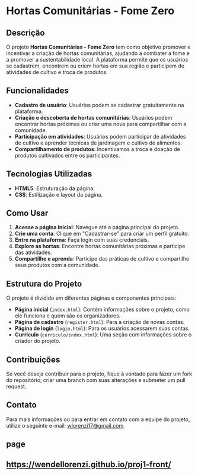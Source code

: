 # Hortas Comunitárias - Fome Zero

## Descrição
O projeto **Hortas Comunitárias - Fome Zero** tem como objetivo promover e incentivar a criação de hortas comunitárias, ajudando a combater a fome e a promover a sustentabilidade local. A plataforma permite que os usuários se cadastrem, encontrem ou criem hortas em sua região e participem de atividades de cultivo e troca de produtos. 

## Funcionalidades
- **Cadastro de usuário**: Usuários podem se cadastrar gratuitamente na plataforma.
- **Criação e descoberta de hortas comunitárias**: Usuários podem encontrar hortas próximas ou criar uma nova para compartilhar com a comunidade.
- **Participação em atividades**: Usuários podem participar de atividades de cultivo e aprender técnicas de jardinagem e cultivo de alimentos.
- **Compartilhamento de produtos**: Incentivamos a troca e doação de produtos cultivados entre os participantes.

## Tecnologias Utilizadas
- **HTML5**: Estruturação da página.
- **CSS**: Estilização e layout da página.

## Como Usar
1. **Acesse a página inicial**: Navegue até a página principal do projeto.
2. **Crie uma conta**: Clique em "Cadastrar-se" para criar um perfil gratuito.
3. **Entre na plataforma**: Faça login com suas credenciais.
4. **Explore as hortas**: Encontre hortas comunitárias próximas e participe das atividades.
5. **Compartilhe e aprenda**: Participe das práticas de cultivo e compartilhe seus produtos com a comunidade.

## Estrutura do Projeto
O projeto é dividido em diferentes páginas e componentes principais:
- **Página inicial** (`index.html`): Contém informações sobre o projeto, como ele funciona e quem são os organizadores.
- **Página de cadastro** (`register.html`): Para a criação de novas contas.
- **Página de login** (`login.html`): Para os usuários acessarem suas contas.
- **Currículo** (`curriculo/index.html`): Uma seção com informações sobre o criador do projeto.

## Contribuições
Se você deseja contribuir para o projeto, fique à vontade para fazer um fork do repositório, criar uma branch com suas alterações e submeter um pull request. 

## Contato
Para mais informações ou para entrar em contato com a equipe do projeto, utilize o seguinte e-mail: [wlorenzi17@gmail.com](mailto:email@example.com).

## page
https://wendellorenzi.github.io/proj1-front/
---

